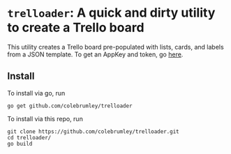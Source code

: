 # `trelloader`: A quick and dirty utility to create a Trello board

This utility creates a Trello board pre-populated with lists, cards, and labels from a JSON template. To get an AppKey and token, go [here](https://trello.com/app-key).

## Install

To install via go, run

```
go get github.com/colebrumley/trelloader
```

To install via this repo, run

```
git clone https://github.com/colebrumley/trelloader.git
cd trelloader/
go build
```
